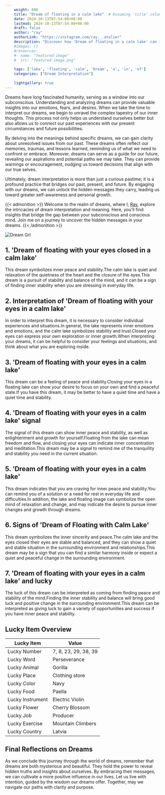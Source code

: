 ```yaml
---
    weight: 606
    title: "Dream of floating in a calm lake"  # Assuming 'title' column exists
    date: 2024-10-13T07:54:00+08:00
    lastmod: 2024-10-13T07:54:00+08:00
    draft: false
    author: "ray"
    authorLink: "https://instagram.com/ray._.atelier"
    description: "Discover how 'Dream of floating in a calm lake' can interpret your future and uncover its significant meanings in your life."
    #images: []
    #resources:
    #- name: "featured-image"
    #  src: "featured-image.png"
    
    tags: ['lake', 'floating', 'calm', 'Dream', 'a', 'in', 'of']
    categories: ["Dream Interpretation"]
    
    lightgallery: true
---
```

    
Dreams have long fascinated humanity, serving as a window into our subconscious. Understanding and analyzing dreams can provide valuable insights into our emotions, fears, and desires. When we take the time to interpret our dreams, we begin to unravel the complex tapestry of our inner thoughts. This process not only helps us understand ourselves better but also allows us to connect our past experiences with our present circumstances and future possibilities.

By delving into the meanings behind specific dreams, we can gain clarity about unresolved issues from our past. These dreams often reflect our memories, traumas, and lessons learned, reminding us of what we need to confront or embrace. Moreover, dreams can serve as a guide for our future, revealing our aspirations and potential paths we may take. They can provide warnings or encouragement, nudging us toward decisions that align with our true selves.

Ultimately, dream interpretation is more than just a curious pastime; it is a profound practice that bridges our past, present, and future. By engaging with our dreams, we can unlock the hidden messages they carry, leading us toward greater self-awareness and personal growth.

{{< admonition >}}
Welcome to the realm of dreams, where I, [Ray](https://instagram.com/ray._.atelier), explore the intricacies of dream interpretation and meaning. Here, you’ll find insights that bridge the gap between your subconscious and conscious mind. Join me on a journey to uncover the hidden messages in your dreams.
{{< /admonition >}}

![Dream Grl](https://cdn.pixabay.com/photo/2017/11/02/03/35/gothic-2910057_1280.jpg "Dream Grl")

## 1. 'Dream of floating with your eyes closed in a calm lake'
This dream symbolizes inner peace and stability.The calm lake is quiet and relaxation of the quietness of the heart and the closure of the eyes.This dream is a pursuit of stability and balance of the mind, and it can be a sign of finding inner stability when you are stressing in everyday life.

## 2. Interpretation of 'Dream of floating with your eyes in a calm lake'
In order to interpret this dream, it is necessary to consider individual experiences and situations.In general, the lake represents inner emotions and emotions, and the calm lake symbolizes stability and trust.Closed your eyes can express your own exploration or inner growth.When interpreting your dreams, it can be helpful to consider your feelings and situations, and think about what you are exploring inside.

## 3. 'Dream of floating with your eyes in a calm lake'
This dream can be a feeling of peace and stability.Closing your eyes in a floating lake can show your desire to focus on your own and find a peaceful state.If you have this dream, it may be better to have a quiet time and have a quiet time and stability.

## 4. 'Dream of floating with your eyes in a calm lake' signal
The signal of this dream can show inner peace and stability, as well as enlightenment and growth for yourself.Floating from the lake can mean freedom and flow, and closing your eyes can indicate inner concentration and meditation.This dream may be a signal to remind me of the tranquility and stability you need in the current situation.

## 5. 'Dream of floating with your eyes in a calm lake'
This dream indicates that you are craving for inner peace and stability.You can remind you of a solution or a need for rest in everyday life and difficulties.In addition, the lake and floating image can symbolize the open mind of relaxation and change, and may indicate the desire to pursue inner changes and growth through dreams.

## 6. Signs of 'Dream of Floating with Calm Lake'
This dream symbolizes the inner sincerity and peace.The calm lake and the eyes closed their eyes are stable and balanced, and they can show a quiet and stable situation in the surrounding environment and relationships.This dream may be a sign that you can find a similar harmony inside or expect a quiet and peaceful change in the surrounding environment.

## 7. 'Dream of floating with your eyes in a calm lake' and lucky
The luck of this dream can be interpreted as coming from finding peace and stability of the mind.Finding the inner stability and balance will bring good luck and positive change in the surrounding environment.This dream can be interpreted as giving luck to gain a variety of opportunities and success if you have inner peace and stability.

## Lucky Item Overview
| Lucky Item          | Value              |
|---------------|--------------------|
| Lucky Number        | 7, 8, 23, 29, 38, 39  |
| Lucky Word          | Perseverance |
| Lucky Animal        | Gorilla |
| Lucky Place         | Clothing store     |
| Lucky Color         | Navy     |
| Lucky Food          | Paella      |
| Lucky Instrument    | Electric Violin |
| Lucky Flower        | Cherry Blossom    |
| Lucky Job           | Producer       |
| Lucky Exercise      | Mountain Climbers  |
| Lucky Country       | Latvia    |


##  Final Reflections on Dreams

As we conclude this journey through the world of dreams, remember that dreams are both mysterious and beautiful. They hold the power to reveal hidden truths and insights about ourselves. By embracing their messages, we can cultivate a more positive influence in our lives. Let us live with intention, guided by the wisdom our dreams offer. Together, may we navigate our paths with clarity and purpose.
